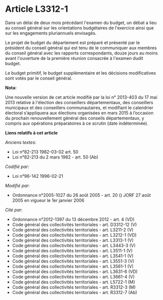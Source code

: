 # Article L3312-1

Dans un délai de deux mois précédant l'examen du budget, un débat a lieu au conseil général sur les orientations budgétaires
de l'exercice ainsi que sur les engagements pluriannuels envisagés.

Le projet de budget du département est préparé et présenté par le président du conseil général qui est tenu de le communiquer
aux membres du conseil général avec les rapports correspondants, douze jours au moins avant l'ouverture de la première
réunion consacrée à l'examen dudit budget.

Le budget primitif, le budget supplémentaire et les décisions modificatives sont votés par le conseil général.

**Nota:**

Une nouvelle version de cet article modifié par la loi n° 2013-403 du 17 mai 2013 relative à l'élection des conseillers
départementaux, des conseillers municipaux et des conseillers communautaires, et modifiant le calendrier électoral
s’appliquera aux élections organisées en mars 2015 à l’occasion du prochain renouvellement général des conseils
départementaux, y compris aux opérations préparatoires à ce scrutin (date indéterminée).

**Liens relatifs à cet article**

_Anciens textes_:

  - Loi n°82-213 1982-03-02 art. 50
  - Loi n°82-213 du 2 mars 1982 - art. 50 (Ab)

_Codifié par_:

  - Loi n°96-142 1996-02-21

_Modifié par_:

  - Ordonnance n°2005-1027 du 26 août 2005 - art. 20 () JORF 27 août 2005 en vigueur le 1er janvier 2006

_Cité par_:

  - Ordonnance n°2012-1397 du 13 décembre 2012 - art. 4 (VD)
  - Code général des collectivités territoriales - art. D3312-12 (V)
  - Code général des collectivités territoriales - art. L3211-2 (V)
  - Code général des collectivités territoriales - art. L3212-1 (VD)
  - Code général des collectivités territoriales - art. L3313-1 (V)
  - Code général des collectivités territoriales - art. L3443-3 (V)
  - Code général des collectivités territoriales - art. L3511-1 (V)
  - Code général des collectivités territoriales - art. L3541-1 (V)
  - Code général des collectivités territoriales - art. L3551-3 (V)
  - Code général des collectivités territoriales - art. L3561-1 (V)
  - Code général des collectivités territoriales - art. L3631-6 (VD)
  - Code général des collectivités territoriales - art. L3661-4 (V)
  - Code général des collectivités territoriales - art. L5722-1 (M)
  - Code général des collectivités territoriales - art. R3312-3 (M)
  - Code général des collectivités territoriales - art. R3312-7 (Ab)
